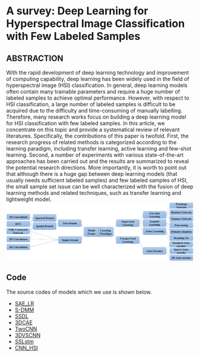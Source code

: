 # A survey: Deep Learning for Hyperspectral Image Classification with Few Labeled Samples
## ABSTRACTION 
With the rapid development of deep learning technology and improvement of computing capability, deep learning has been widely used in the field of hyperspectral image (HSI) classification. In general, deep learning models often contain many trainable parameters and require a huge number of labeled samples to achieve optimal performance. However, with respect to HSI classification, a large number of labeled samples is difficult to be acquired due to the difficulty and time-consuming of manually labelling. Therefore, many research works focus on building a deep learning model for HSI classification with few labeled samples. In this article, we concentrate on this topic and provide a systematical review of relevant literatures. Specifically, the contributions of this paper is twofold. First, the research progress of related methods is categorized according to the learning paradigm, including transfer learning, active learning and few-shot learning. Second, a number of experiments with various state-of-the-art approaches has been carried out and the results are summarized to reveal the potential research directions. More importantly, it is worth to point out that although there is a huge gap between deep learning models (that usually needs sufficient labeled samples) and few labeled samples of HSI, the small sample set issue can be well characterized with the fusion of deep learning methods and related techniques, such as transfer learning and lightweight model. 
![model_frame](image/model_frame_solid.jpg)
## Code
The source codes of models which we use is shown below.
* [SAE_LR](https://github.com/ShuGuoJ/SAE-LR.git)
* [S-DMM](https://github.com/ShuGuoJ/S-DMM.git)
* [SSDL](https://github.com/ShuGuoJ/SSDL.git)
* [3DCAE](https://github.com/ShuGuoJ/3DCAE-hyperspectral-classification.git)
* [TwoCNN](https://github.com/ShuGuoJ/TwoCnn.git)
* [3DVSCNN](https://github.com/ShuGuoJ/3DVSCNN.git)
* [SSLstm](https://github.com/ShuGuoJ/SSLstm.git)
* [CNN_HSI](https://github.com/ShuGuoJ/CNN-HSI.git)
